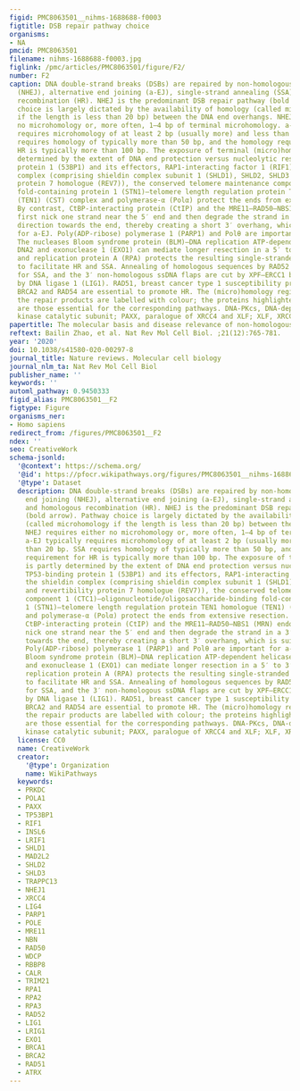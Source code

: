 ```yaml
---
figid: PMC8063501__nihms-1688688-f0003
figtitle: DSB repair pathway choice
organisms:
- NA
pmcid: PMC8063501
filename: nihms-1688688-f0003.jpg
figlink: /pmc/articles/PMC8063501/figure/F2/
number: F2
caption: DNA double-strand breaks (DSBs) are repaired by non-homologous DNA end joining
  (NHEJ), alternative end joining (a-EJ), single-strand annealing (SSA) and homologous
  recombination (HR). NHEJ is the predominant DSB repair pathway (bold arrow). Pathway
  choice is largely dictated by the availability of homology (called microhomology
  if the length is less than 20 bp) between the DNA end overhangs. NHEJ requires either
  no microhomology or, more often, 1–4 bp of terminal microhomology. a-EJ typically
  requires microhomology of at least 2 bp (usually more) and less than 20 bp. SSA
  requires homology of typically more than 50 bp, and the homology requirement for
  HR is typically more than 100 bp. The exposure of terminal (micro)homology is partly
  determined by the extent of DNA end protection versus nucleolytic resection. TP53-binding
  protein 1 (53BP1) and its effectors, RAP1-interacting factor 1 (RIF1), the shieldin
  complex (comprising shieldin complex subunit 1 (SHLD1), SHLD2, SHLD3 and revertibility
  protein 7 homologue (REV7)), the conserved telomere maintenance component 1 (CTC1)–oligonucleotide/oligosaccharide-binding
  fold-containing protein 1 (STN1)–telomere length regulation protein TEN1 homologue
  (TEN1) (CST) complex and polymerase-α (Polα) protect the ends from extensive resection.
  By contrast, CtBP-interacting protein (CtIP) and the MRE11–RAD50–NBS1 (MRN) endonuclease
  first nick one strand near the 5′ end and then degrade the strand in a 3′ to 5′
  direction towards the end, thereby creating a short 3′ overhang, which is suitable
  for a-EJ. Poly(ADP-ribose) polymerase 1 (PARP1) and Polθ are important for a-EJ.
  The nucleases Bloom syndrome protein (BLM)–DNA replication ATP-dependent helicase/nuclease
  DNA2 and exonuclease 1 (EXO1) can mediate longer resection in a 5′ to 3′ manner,
  and replication protein A (RPA) protects the resulting single-stranded DNA (ssDNA)
  to facilitate HR and SSA. Annealing of homologous sequences by RAD52 is important
  for SSA, and the 3′ non-homologous ssDNA flaps are cut by XPF–ERCC1 before ligation
  by DNA ligase 1 (LIG1). RAD51, breast cancer type 1 susceptibility protein (BRCA1),
  BRCA2 and RAD54 are essential to promote HR. The (micro)homology regions within
  the repair products are labelled with colour; the proteins highlighted with colour
  are those essential for the corresponding pathways. DNA-PKcs, DNA-dependent protein
  kinase catalytic subunit; PAXX, paralogue of XRCC4 and XLF; XLF, XRCC4-like factor.
papertitle: The molecular basis and disease relevance of non-homologous DNA end joining.
reftext: Bailin Zhao, et al. Nat Rev Mol Cell Biol. ;21(12):765-781.
year: '2020'
doi: 10.1038/s41580-020-00297-8
journal_title: Nature reviews. Molecular cell biology
journal_nlm_ta: Nat Rev Mol Cell Biol
publisher_name: ''
keywords: ''
automl_pathway: 0.9450333
figid_alias: PMC8063501__F2
figtype: Figure
organisms_ner:
- Homo sapiens
redirect_from: /figures/PMC8063501__F2
ndex: ''
seo: CreativeWork
schema-jsonld:
  '@context': https://schema.org/
  '@id': https://pfocr.wikipathways.org/figures/PMC8063501__nihms-1688688-f0003.html
  '@type': Dataset
  description: DNA double-strand breaks (DSBs) are repaired by non-homologous DNA
    end joining (NHEJ), alternative end joining (a-EJ), single-strand annealing (SSA)
    and homologous recombination (HR). NHEJ is the predominant DSB repair pathway
    (bold arrow). Pathway choice is largely dictated by the availability of homology
    (called microhomology if the length is less than 20 bp) between the DNA end overhangs.
    NHEJ requires either no microhomology or, more often, 1–4 bp of terminal microhomology.
    a-EJ typically requires microhomology of at least 2 bp (usually more) and less
    than 20 bp. SSA requires homology of typically more than 50 bp, and the homology
    requirement for HR is typically more than 100 bp. The exposure of terminal (micro)homology
    is partly determined by the extent of DNA end protection versus nucleolytic resection.
    TP53-binding protein 1 (53BP1) and its effectors, RAP1-interacting factor 1 (RIF1),
    the shieldin complex (comprising shieldin complex subunit 1 (SHLD1), SHLD2, SHLD3
    and revertibility protein 7 homologue (REV7)), the conserved telomere maintenance
    component 1 (CTC1)–oligonucleotide/oligosaccharide-binding fold-containing protein
    1 (STN1)–telomere length regulation protein TEN1 homologue (TEN1) (CST) complex
    and polymerase-α (Polα) protect the ends from extensive resection. By contrast,
    CtBP-interacting protein (CtIP) and the MRE11–RAD50–NBS1 (MRN) endonuclease first
    nick one strand near the 5′ end and then degrade the strand in a 3′ to 5′ direction
    towards the end, thereby creating a short 3′ overhang, which is suitable for a-EJ.
    Poly(ADP-ribose) polymerase 1 (PARP1) and Polθ are important for a-EJ. The nucleases
    Bloom syndrome protein (BLM)–DNA replication ATP-dependent helicase/nuclease DNA2
    and exonuclease 1 (EXO1) can mediate longer resection in a 5′ to 3′ manner, and
    replication protein A (RPA) protects the resulting single-stranded DNA (ssDNA)
    to facilitate HR and SSA. Annealing of homologous sequences by RAD52 is important
    for SSA, and the 3′ non-homologous ssDNA flaps are cut by XPF–ERCC1 before ligation
    by DNA ligase 1 (LIG1). RAD51, breast cancer type 1 susceptibility protein (BRCA1),
    BRCA2 and RAD54 are essential to promote HR. The (micro)homology regions within
    the repair products are labelled with colour; the proteins highlighted with colour
    are those essential for the corresponding pathways. DNA-PKcs, DNA-dependent protein
    kinase catalytic subunit; PAXX, paralogue of XRCC4 and XLF; XLF, XRCC4-like factor.
  license: CC0
  name: CreativeWork
  creator:
    '@type': Organization
    name: WikiPathways
  keywords:
  - PRKDC
  - POLA1
  - PAXX
  - TP53BP1
  - RIF1
  - INSL6
  - LRIF1
  - SHLD1
  - MAD2L2
  - SHLD2
  - SHLD3
  - TRAPPC13
  - NHEJ1
  - XRCC4
  - LIG4
  - PARP1
  - POLE
  - MRE11
  - NBN
  - RAD50
  - WDCP
  - RBBP8
  - CALR
  - TRIM21
  - RPA1
  - RPA2
  - RPA3
  - RAD52
  - LIG1
  - LRIG1
  - EXO1
  - BRCA1
  - BRCA2
  - RAD51
  - ATRX
---
```

